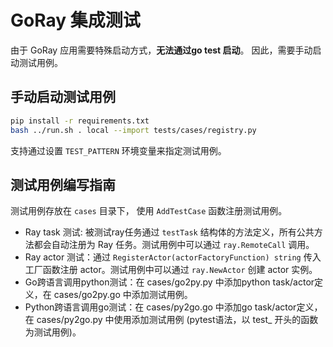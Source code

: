 # GoRay 集成测试

由于 GoRay 应用需要特殊启动方式，**无法通过go test 启动**。
因此，需要手动启动测试用例。

## 手动启动测试用例

```bash
pip install -r requirements.txt
bash ../run.sh . local --import tests/cases/registry.py
```

支持通过设置 `TEST_PATTERN` 环境变量来指定测试用例。

## 测试用例编写指南

测试用例存放在 `cases` 目录下， 使用 `AddTestCase` 函数注册测试用例。

- Ray task 测试: 被测试ray任务通过 `testTask` 结构体的方法定义，所有公共方法都会自动注册为 Ray 任务。测试用例中可以通过 `ray.RemoteCall` 调用。
- Ray actor 测试：通过 `RegisterActor(actorFactoryFunction) string` 传入工厂函数注册 actor。测试用例中可以通过 `ray.NewActor` 创建 actor 实例。
- Go跨语言调用python测试：在 cases/go2py.py 中添加python task/actor定义，在 cases/go2py.go 中添加测试用例。
- Python跨语言调用go测试：在 cases/py2go.go 中添加go task/actor定义，在 cases/py2go.py 中使用添加测试用例 (pytest语法，以 test_ 开头的函数为测试用例)。

